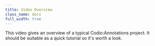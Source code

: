 ```yaml
---
title: Video Overview
class_name: docs
full_width: true
---
```


This video gives an overview of a typical Codio:Annotations project. It should be suitable as a quick tutorial so it's worth a look.

